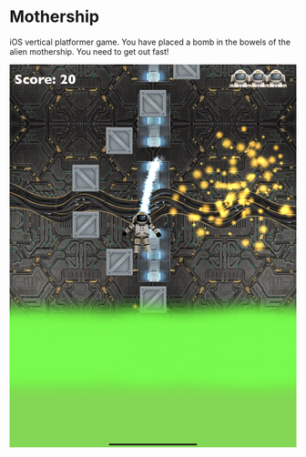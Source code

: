 # Mothership
iOS vertical platformer game. You have placed a bomb in the bowels of the alien mothership. You need to get out fast!

![image](./Screenshot.jpg)
